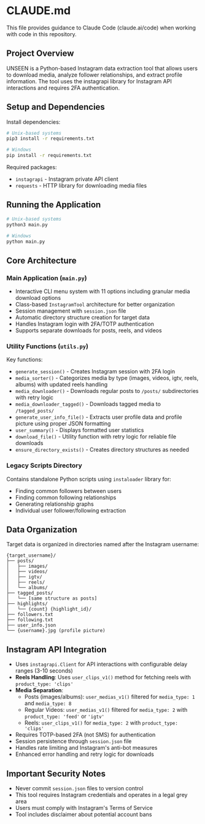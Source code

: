 # CLAUDE.md

This file provides guidance to Claude Code (claude.ai/code) when working with code in this repository.

## Project Overview

UNSEEN is a Python-based Instagram data extraction tool that allows users to download media, analyze follower relationships, and extract profile information. The tool uses the instagrapi library for Instagram API interactions and requires 2FA authentication.

## Setup and Dependencies

Install dependencies:
```bash
# Unix-based systems
pip3 install -r requirements.txt

# Windows
pip install -r requirements.txt
```

Required packages:
- `instagrapi` - Instagram private API client
- `requests` - HTTP library for downloading media files

## Running the Application

```bash
# Unix-based systems
python3 main.py

# Windows  
python main.py
```

## Core Architecture

### Main Application (`main.py`)
- Interactive CLI menu system with 11 options including granular media download options
- Class-based `InstagramTool` architecture for better organization
- Session management with `session.json` file
- Automatic directory structure creation for target data
- Handles Instagram login with 2FA/TOTP authentication
- Supports separate downloads for posts, reels, and videos

### Utility Functions (`utils.py`)
Key functions:
- `generate_session()` - Creates Instagram session with 2FA login
- `media_sorter()` - Categorizes media by type (images, videos, igtv, reels, albums) with updated reels handling
- `media_downloader()` - Downloads regular posts to `/posts/` subdirectories with retry logic
- `media_downloader_tagged()` - Downloads tagged media to `/tagged_posts/` 
- `generate_user_info_file()` - Extracts user profile data and profile picture using proper JSON formatting
- `user_summary()` - Displays formatted user statistics
- `download_file()` - Utility function with retry logic for reliable file downloads
- `ensure_directory_exists()` - Creates directory structures as needed

### Legacy Scripts Directory
Contains standalone Python scripts using `instaloader` library for:
- Finding common followers between users
- Finding common following relationships  
- Generating relationship graphs
- Individual user follower/following extraction

## Data Organization

Target data is organized in directories named after the Instagram username:
```
{target_username}/
├── posts/
│   ├── images/
│   ├── videos/
│   ├── igtv/
│   ├── reels/
│   └── albums/
├── tagged_posts/
│   └── [same structure as posts]
├── highlights/
│   └── {count} {highlight_id}/
├── followers.txt
├── following.txt
├── user_info.json
└── {username}.jpg (profile picture)
```

## Instagram API Integration

- Uses `instagrapi.Client` for API interactions with configurable delay ranges (3-10 seconds)
- **Reels Handling**: Uses `user_clips_v1()` method for fetching reels with `product_type: 'clips'`
- **Media Separation**: 
  - Posts (images/albums): `user_medias_v1()` filtered for `media_type: 1` and `media_type: 8`
  - Regular Videos: `user_medias_v1()` filtered for `media_type: 2` with `product_type: 'feed'` or `'igtv'`
  - Reels: `user_clips_v1()` for `media_type: 2` with `product_type: 'clips'`
- Requires TOTP-based 2FA (not SMS) for authentication
- Session persistence through `session.json` file
- Handles rate limiting and Instagram's anti-bot measures
- Enhanced error handling and retry logic for downloads

## Important Security Notes

- Never commit `session.json` files to version control
- This tool requires Instagram credentials and operates in a legal grey area
- Users must comply with Instagram's Terms of Service
- Tool includes disclaimer about potential account bans